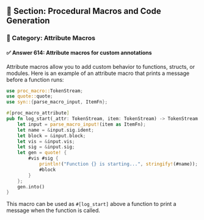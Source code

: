 ## 📘 Section: Procedural Macros and Code Generation  
### 🔹 Category: Attribute Macros  
#### ✅ Answer 614: Attribute macros for custom annotations

Attribute macros allow you to add custom behavior to functions, structs, or modules. Here is an example of an attribute macro that prints a message before a function runs:

```rust
use proc_macro::TokenStream;
use quote::quote;
use syn::{parse_macro_input, ItemFn};

#[proc_macro_attribute]
pub fn log_start(_attr: TokenStream, item: TokenStream) -> TokenStream {
    let input = parse_macro_input!(item as ItemFn);
    let name = &input.sig.ident;
    let block = &input.block;
    let vis = &input.vis;
    let sig = &input.sig;
    let gen = quote! {
        #vis #sig {
            println!("Function {} is starting...", stringify!(#name));
            #block
        }
    };
    gen.into()
}
```

This macro can be used as `#[log_start]` above a function to print a message when the function is called.
